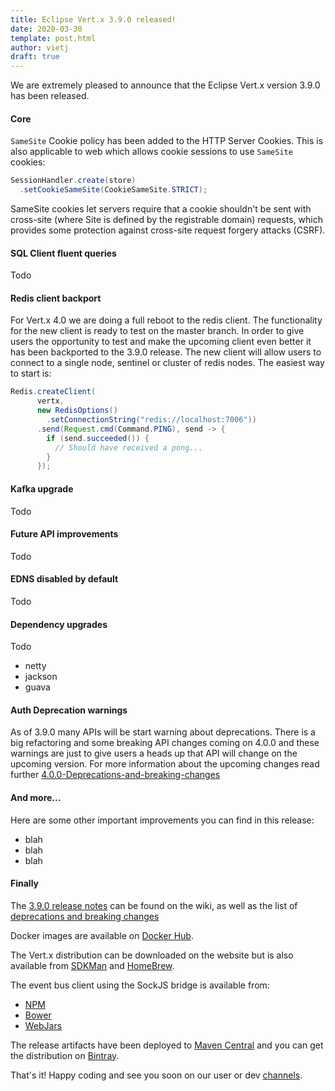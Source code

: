 ```yaml
---
title: Eclipse Vert.x 3.9.0 released!
date: 2020-03-30
template: post.html
author: vietj
draft: true
---
```


We are extremely pleased to announce that the Eclipse Vert.x version 3.9.0 has been released.

#### Core

`SameSite` Cookie policy has been added to the HTTP Server Cookies. This is also applicable to web which allows cookie sessions to use `SameSite` cookies:

```java
SessionHandler.create(store)
  .setCookieSameSite(CookieSameSite.STRICT);
```

SameSite cookies let servers require that a cookie shouldn't be sent with cross-site (where Site is defined by the registrable domain) requests, which provides some protection against cross-site request forgery attacks (CSRF).

#### SQL Client fluent queries

Todo

#### Redis client backport

For Vert.x 4.0 we are doing a full reboot to the redis client. The functionality for the new client is ready to test on the master branch. In order to give users the opportunity to test and make the upcoming client even better it has been backported to the 3.9.0 release. The new client will allow users to connect to a single node, sentinel or cluster of redis nodes. The easiest way to start is:

```java
Redis.createClient(
      vertx,
      new RedisOptions()
        .setConnectionString("redis://localhost:7006"))
      .send(Request.cmd(Command.PING), send -> {
        if (send.succeeded()) {
          // Should have received a pong...
        }
      });
```

#### Kafka upgrade

Todo

#### Future API improvements

Todo

#### EDNS disabled by default

Todo

#### Dependency upgrades

Todo
- netty
- jackson
- guava

#### Auth Deprecation warnings

As of 3.9.0 many APIs will be start warning about deprecations. There is a big refactoring and some breaking API changes coming on 4.0.0 and these warnings are just to give users a heads up that API will change on the upcoming version. For more information about the upcoming changes read further [4.0.0-Deprecations-and-breaking-changes](https://github.com/vert-x3/wiki/wiki/4.0.0-Deprecations-and-breaking-changes)

#### And more...

Here are some other important improvements you can find in this release:

- blah
- blah
- blah

#### Finally

The [3.9.0 release notes](https://github.com/vert-x3/wiki/wiki/3.9.0-Release-Notes) can be found on the wiki, as well as the
list of [deprecations and breaking changes](https://github.com/vert-x3/wiki/wiki/3.9.0-Deprecations-and-breaking-changes)

Docker images are available on [Docker Hub](https://hub.docker.com/u/vertx/).

The Vert.x distribution can be downloaded on the website but is also available from [SDKMan](http://sdkman.io/index.html) and [HomeBrew](http://brew.sh/).

The event bus client using the SockJS bridge is available from:

* [NPM](https://www.npmjs.com/package/vertx3-eventbus-client)
* [Bower](https://github.com/vert-x3/vertx-bus-bower)
* [WebJars](http://www.webjars.org/)

The release artifacts have been deployed to [Maven Central](http://search.maven.org/#search%7Cga%7C1%7Cg%3A%22io.vertx%22%20AND%20v%3A%223.9.0%22) and you can get the distribution on [Bintray](https://bintray.com/vertx/downloads/distribution/3.9.0/view).

That's it! Happy coding and see you soon on our user or dev [channels](https://vertx.io/community).
